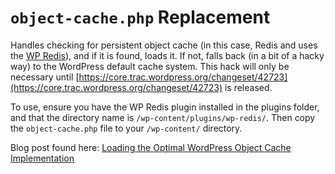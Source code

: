 # `object-cache.php` Replacement

Handles checking for persistent object cache (in this case, Redis and uses the [WP Redis](https://wordpress.org/plugins/wp-redis/)), and if it is found, loads it. If not, falls back (in a bit of a hacky way) to the WordPress default cache system. This hack will only be necessary until [https://core.trac.wordpress.org/changeset/42723](https://core.trac.wordpress.org/changeset/42723) is released.

To use, ensure you have the WP Redis plugin installed in the plugins folder, and that the directory name is `/wp-content/plugins/wp-redis/`. Then copy the `object-cache.php` file to your `/wp-content/` directory.

Blog post found here: [Loading the Optimal WordPress Object Cache Implementation](https://webdevstudios.com/2015/11/03/loading-the-optimal-wordpress-object-cache-implementation-in-your-production-staging-and-local-development-environments/)

